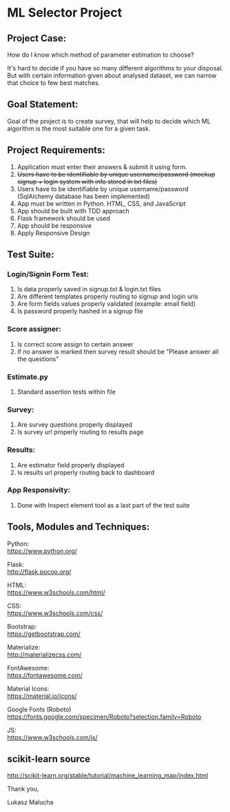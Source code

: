 # ML Selector Project

## Project Case:

How do I know which method of parameter estimation to choose? <br>

It's hard to decide if you have so many different algorithms to your disposal. But with certain information given about analysed dataset, we can narrow that choice to few best matches.


## Goal Statement:
Goal of the project is to create survey, that will help to decide which ML algorithm is the most suitable one for a given task.

## Project Requirements:
1.	Application must enter their answers & submit it using form.
2.	~~Users have to be identifiable by unique username/password (mockup signup + login system with info stored in txt files)~~
2.	Users have to be identifiable by unique username/password (SqlAlchemy database has been implemented)
3.	App must be written in Python. HTML, CSS, and JavaScript
4.	App should be built with TDD approach
5.	Flask framework should be used 
6.	App should be responsive
7.	Apply Responsive Design


## Test Suite:

### Login/Signin Form Test:
1. Is data properly saved in signup.txt & login.txt files
2. Are different templates properly routing to signup and login urls
3. Are form fields values properly validated (example: email field)
4. Is password properly hashed in a signup file

### Score assigner:
1. Is correct score assign to certain answer
2. If no answer is marked then survey result should be "Please answer all the questions"

### Estimate.py
1. Standard assertion tests within file 

### Survey:
1. Are survey questions properly displayed
2. Is survey url properly routing to results page

### Results:
1. Are estimator field properly displayed
2. Is results url properly routing back to dashboard 

### App Responsivity: 

1. Done with Inspect element tool as a last part of the test suite




## Tools, Modules and Techniques:

Python:<br>
https://www.python.org/

Flask:<br>
http://flask.pocoo.org/

HTML:<br>
https://www.w3schools.com/html/

CSS:<br>
https://www.w3schools.com/css/

Bootstrap:<br>
https://getbootstrap.com/

Materialize:<br>
http://materializecss.com/

FontAwesome:<br>
https://fontawesome.com/

Material Icons:<br>
https://material.io/icons/

Google Fonts (Roboto)<br>
https://fonts.google.com/specimen/Roboto?selection.family=Roboto

JS:<br>
https://www.w3schools.com/js/

## scikit-learn source

http://scikit-learn.org/stable/tutorial/machine_learning_map/index.html


Thank you,

Lukasz Malucha